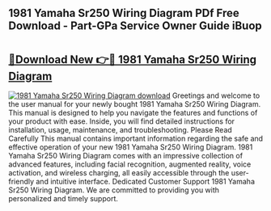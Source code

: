 ## 1981 Yamaha Sr250 Wiring Diagram PDf Free Download - Part-GPa Service Owner Guide iBuop

# <h2><a href="http://dfo0n9.blite.top/?on=1981+Yamaha+Sr250+Wiring+Diagram">🔗Download New 👉🔴 1981 Yamaha Sr250 Wiring Diagram</a></h2>

[![1981 Yamaha Sr250 Wiring Diagram download](https://i.imgur.com/lujVjoI.png)](http://dfo0n9.blite.top/?on=1981+Yamaha+Sr250+Wiring+Diagram)
Greetings and welcome to the user manual for your newly bought 1981 Yamaha Sr250 Wiring Diagram. This manual is designed to help you navigate the features and functions of your product with ease. Inside, you will find detailed instructions for installation, usage, maintenance, and troubleshooting. Please Read Carefully This manual contains important information regarding the safe and effective operation of your new 1981 Yamaha Sr250 Wiring Diagram. 1981 Yamaha Sr250 Wiring Diagram comes with an impressive collection of advanced features, including facial recognition, augmented reality, voice activation, and wireless charging, all easily accessible through the user-friendly and intuitive interface. Dedicated Customer Support 1981 Yamaha Sr250 Wiring Diagram. We are committed to providing you with personalized and timely support.
